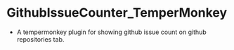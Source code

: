 # GithubIssueCounter_TemperMonkey

+ A tempermonkey plugin for showing github issue count on github repositories tab.
